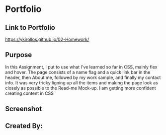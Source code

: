 
# Portfolio


## Link to Portfolio
 https://ykirollos.github.io/02-Homework/


## Purpose
In this Assignment, I put to use what I've learned so far in CSS, mainly flex and hover.
The page consists of a name flag and a quick link bar in the header, then About me, followed by my work sample, and finally my contact info.
It was very tricky ligning up all the items and making the page look as closely as possible to the Read-me Mock-up.
I am getting more confident creating content in CSS

## Screenshot




## Created By:


